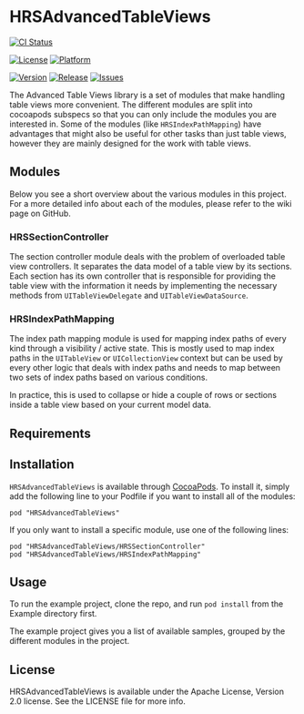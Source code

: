 # HRSAdvancedTableViews

[![CI Status](http://img.shields.io/travis/Hotel-Reservation-Service/HRSAdvancedTableViews.svg?style=flat-square)](https://travis-ci.org/Hotel-Reservation-Service/HRSAdvancedTableViews)

[![License](https://img.shields.io/cocoapods/l/HRSAdvancedTableViews.svg?style=flat-square)](http://cocoadocs.org/docsets/HRSAdvancedTableViews)
[![Platform](https://img.shields.io/cocoapods/p/HRSAdvancedTableViews.svg?style=flat-square)](http://cocoadocs.org/docsets/HRSAdvancedTableViews)

[![Version](https://img.shields.io/cocoapods/v/HRSAdvancedTableViews.svg?style=flat-square)](http://cocoadocs.org/docsets/HRSAdvancedTableViews)
[![Release](http://img.shields.io/github/release/Hotel-Reservation-Service/HRSAdvancedTableViews.svg?style=flat-square)](https://github.com/Hotel-Reservation-Service/HRSAdvancedTableViews/releases)
[![Issues](http://img.shields.io/github/issues/Hotel-Reservation-Service/HRSAdvancedTableViews.svg?style=flat-square)](https://github.com/Hotel-Reservation-Service/HRSAdvancedTableViews/issues)

The Advanced Table Views library is a set of modules that make handling table views more convenient. The different modules are split into cocoapods subspecs so that you can only include the modules you are interested in. Some of the modules (like `HRSIndexPathMapping`) have advantages that might also be useful for other tasks than just table views, however they are mainly designed for the work with table views.


## Modules

Below you see a short overview about the various modules in this project. For a more detailed info about each of the modules, please refer to the wiki page on GitHub.

### HRSSectionController
The section controller module deals with the problem of overloaded table view controllers. It separates the data model of a table view by its sections. Each section has its own controller that is responsible for providing the table view with the information it needs by implementing the necessary methods from `UITableViewDelegate` and `UITableViewDataSource`.

### HRSIndexPathMapping
The index path mapping module is used for mapping index paths of every kind through a visibility / active state. This is mostly used to map index paths in the `UITableView` or `UICollectionView` context but can be used by every other logic that deals with index paths and needs to map between two sets of index paths based on various conditions.

In practice, this is used to collapse or hide a couple of rows or sections inside a table view based on your current model data.


## Requirements

## Installation

`HRSAdvancedTableViews` is available through [CocoaPods](http://cocoapods.org). To install it, simply add the following line to your Podfile if you want to install all of the modules:

    pod "HRSAdvancedTableViews"

If you only want to install a specific module, use one of the following lines:

    pod "HRSAdvancedTableViews/HRSSectionController"
    pod "HRSAdvancedTableViews/HRSIndexPathMapping"


## Usage

To run the example project, clone the repo, and run `pod install` from the Example directory first.

The example project gives you a list of available samples, grouped by the different modules in the project.


## License

HRSAdvancedTableViews is available under the Apache License, Version 2.0 license. See the LICENSE file for more info.
